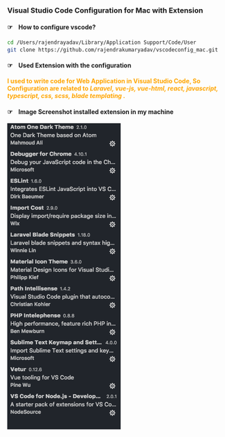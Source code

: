 ### Visual Studio Code Configuration for Mac with Extension

#### &#9758;&nbsp;&nbsp;&nbsp; How to configure vscode?
```bash
cd /Users/rajendrayadav/Library/Application Support/Code/User
git clone https://github.com/rajendrakumaryadav/vscodeconfig_mac.git
```
<p>

<h4> &#9758;&nbsp;&nbsp;&nbsp; Used Extension with the configuration</h4>
<div style="color: orange;font-size:18; font-weight: bold;">
    <span> I used to write code for Web Application in Visual Studio Code, So Configuration are related to <em>Laravel, vue-js, vue-html, react, javascript, typescript, css, scss, blade templating .</em> </span>
</div>
</p>
<h4> &#9758;&nbsp;&nbsp;&nbsp; Image Screenshot installed extension in my machine</h4>

<p>
    <img src="extension.png" alt="Extension image is missing">
</p>
